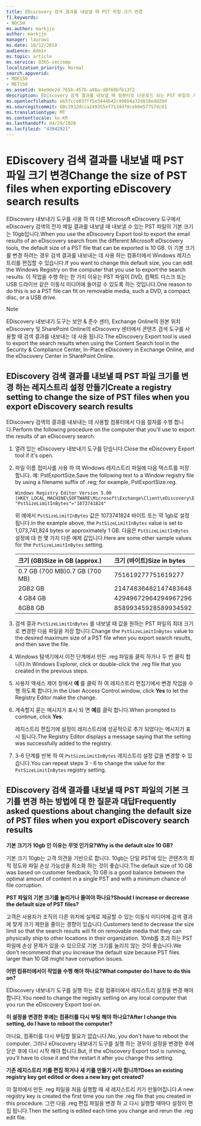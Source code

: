 ```yaml
---
title: EDiscovery 검색 결과를 내보낼 때 PST 파일 크기 변경
f1.keywords:
- NOCSH
ms.author: markjjo
author: markjjo
manager: laurawi
ms.date: 10/12/2018
audience: Admin
ms.topic: article
ms.service: O365-seccomp
localization_priority: Normal
search.appverid:
- MOE150
- MET150
ms.assetid: 04e9de2d-765b-457b-a98a-d0f60bfb13f2
description: EDiscovery 검색 결과를 내보낼 때 컴퓨터로 다운로드 되는 PST 파일의 기본 크기를 변경할 수 있습니다.
ms.openlocfilehash: eb5fcce037ff5e3444b42c996b4a32d818edd29d
ms.sourcegitcommit: 60c1932dcca249355ef7134df0ceb0e57757dc81
ms.translationtype: MT
ms.contentlocale: ko-KR
ms.lasthandoff: 04/29/2020
ms.locfileid: "43942921"
---
```

# <a name="change-the-size-of-pst-files-when-exporting-ediscovery-search-results"></a><span data-ttu-id="718ff-103">EDiscovery 검색 결과를 내보낼 때 PST 파일 크기 변경</span><span class="sxs-lookup"><span data-stu-id="718ff-103">Change the size of PST files when exporting eDiscovery search results</span></span>

<span data-ttu-id="718ff-104">EDiscovery 내보내기 도구를 사용 하 여 다른 Microsoft eDiscovery 도구에서 eDiscovery 검색의 전자 메일 결과를 내보낼 때 내보낼 수 있는 PST 파일의 기본 크기는 10gb입니다.</span><span class="sxs-lookup"><span data-stu-id="718ff-104">When you use the eDiscovery Export tool to export the email results of an eDiscovery search from the different Microsoft eDiscovery tools, the default size of a PST file that can be exported is 10 GB.</span></span> <span data-ttu-id="718ff-105">이 기본 크기를 변경 하려는 경우 검색 결과를 내보내는 데 사용 하는 컴퓨터에서 Windows 레지스트리를 편집할 수 있습니다.</span><span class="sxs-lookup"><span data-stu-id="718ff-105">If you want to change this default size, you can edit the Windows Registry on the computer that you use to export the search results.</span></span> <span data-ttu-id="718ff-106">이 작업을 수행 하는 한 가지 이유는 PST 파일이 DVD, 컴팩트 디스크 또는 USB 드라이브 같은 이동식 미디어에 들어갈 수 있도록 하는 것입니다.</span><span class="sxs-lookup"><span data-stu-id="718ff-106">One reason to do this is so a PST file can fit on removable media, such a DVD, a compact disc, or a USB drive.</span></span> 
  
> [!NOTE]
> <span data-ttu-id="718ff-107">EDiscovery 내보내기 도구는 보안 & 준수 센터, Exchange Online의 원본 위치 eDiscovery 및 SharePoint Online의 eDiscovery 센터에서 콘텐츠 검색 도구를 사용할 때 검색 결과를 내보내는 데 사용 됩니다.</span><span class="sxs-lookup"><span data-stu-id="718ff-107">The eDiscovery Export tool is used to export the search results when using the Content Search tool in the Security & Compliance Center, In-Place eDiscovery in Exchange Online, and the eDiscovery Center in SharePoint Online.</span></span>
  
## <a name="create-a-registry-setting-to-change-the-size-of-pst-files-when-you-export-ediscovery-search-results"></a><span data-ttu-id="718ff-108">EDiscovery 검색 결과를 내보낼 때 PST 파일 크기를 변경 하는 레지스트리 설정 만들기</span><span class="sxs-lookup"><span data-stu-id="718ff-108">Create a registry setting to change the size of PST files when you export eDiscovery search results</span></span>

<span data-ttu-id="718ff-109">EDiscovery 검색의 결과를 내보내는 데 사용할 컴퓨터에서 다음 절차를 수행 합니다.</span><span class="sxs-lookup"><span data-stu-id="718ff-109">Perform the following procedure on the computer that you'll use to export the results of an eDiscovery search.</span></span>
  
1. <span data-ttu-id="718ff-110">열려 있는 eDiscovery 내보내기 도구를 닫습니다.</span><span class="sxs-lookup"><span data-stu-id="718ff-110">Close the eDiscovery Export tool if it's open.</span></span> 
    
2. <span data-ttu-id="718ff-111">파일 이름 접미사를 사용 하 여 Windows 레지스트리 파일에 다음 텍스트를 저장 합니다. 예: PstExportSize.</span><span class="sxs-lookup"><span data-stu-id="718ff-111">Save the following text to a Window registry file by using a filename suffix of .reg; for example, PstExportSize.reg.</span></span> 
    
    ```text
    Windows Registry Editor Version 5.00
    [HKEY_LOCAL_MACHINE\SOFTWARE\Microsoft\Exchange\Client\eDiscovery\ExportTool]
    "PstSizeLimitInBytes"="1073741824"
    ```

    <span data-ttu-id="718ff-112">위 예에서 `PstSizeLimitInBytes` 값은 1073741824 바이트 또는 약 1gb로 설정 됩니다.</span><span class="sxs-lookup"><span data-stu-id="718ff-112">In the example above, the  `PstSizeLimitInBytes` value is set to 1,073,741,824 bytes or approximately 1 GB.</span></span> <span data-ttu-id="718ff-113">다음은 `PstSizeLimitInBytes` 설정에 대 한 몇 가지 다른 예제 값입니다.</span><span class="sxs-lookup"><span data-stu-id="718ff-113">Here are some other sample values for the  `PstSizeLimitInBytes` setting.</span></span> 
    
    |<span data-ttu-id="718ff-114">**크기 (GB)**</span><span class="sxs-lookup"><span data-stu-id="718ff-114">**Size in GB (approx.)**</span></span>|<span data-ttu-id="718ff-115">**크기 (바이트)**</span><span class="sxs-lookup"><span data-stu-id="718ff-115">**Size in bytes**</span></span>|
    |:-----|:-----|
    |<span data-ttu-id="718ff-116">0.7 GB (700 MB)</span><span class="sxs-lookup"><span data-stu-id="718ff-116">0.7 GB (700 MB)</span></span>  <br/> |<span data-ttu-id="718ff-117">751619277</span><span class="sxs-lookup"><span data-stu-id="718ff-117">751619277</span></span>  <br/> |
    |<span data-ttu-id="718ff-118">2GB</span><span class="sxs-lookup"><span data-stu-id="718ff-118">2 GB</span></span>  <br/> |<span data-ttu-id="718ff-119">2147483648</span><span class="sxs-lookup"><span data-stu-id="718ff-119">2147483648</span></span>  <br/> |
    |<span data-ttu-id="718ff-120">4 GB</span><span class="sxs-lookup"><span data-stu-id="718ff-120">4 GB</span></span>  <br/> |<span data-ttu-id="718ff-121">4294967296</span><span class="sxs-lookup"><span data-stu-id="718ff-121">4294967296</span></span>  <br/> |
    |<span data-ttu-id="718ff-122">8GB</span><span class="sxs-lookup"><span data-stu-id="718ff-122">8 GB</span></span>  <br/> |<span data-ttu-id="718ff-123">8589934592</span><span class="sxs-lookup"><span data-stu-id="718ff-123">8589934592</span></span>  <br/> |
   
3. <span data-ttu-id="718ff-124">검색 결과 `PstSizeLimitInBytes` 를 내보낼 때 값을 원하는 PST 파일의 최대 크기로 변경한 다음 파일을 저장 합니다.</span><span class="sxs-lookup"><span data-stu-id="718ff-124">Change the `PstSizeLimitInBytes` value to the desired maximum size of a PST file when you export search results, and then save the file.</span></span> 
    
4. <span data-ttu-id="718ff-125">Windows 탐색기에서 이전 단계에서 만든 .reg 파일을 클릭 하거나 두 번 클릭 합니다.</span><span class="sxs-lookup"><span data-stu-id="718ff-125">In Windows Explorer, click or double-click the .reg file that you created in the previous steps.</span></span>
    
5. <span data-ttu-id="718ff-126">사용자 액세스 제어 창에서 **예** 를 클릭 하 여 레지스트리 편집기에서 변경 작업을 수행 하도록 합니다.</span><span class="sxs-lookup"><span data-stu-id="718ff-126">In the User Access Control window, click **Yes** to let the Registry Editor make the change.</span></span> 
    
6. <span data-ttu-id="718ff-127">계속할지 묻는 메시지가 표시 되 면 **예**를 클릭 합니다.</span><span class="sxs-lookup"><span data-stu-id="718ff-127">When prompted to continue, click **Yes**.</span></span>
    
    <span data-ttu-id="718ff-128">레지스트리 편집기에 설정이 레지스트리에 성공적으로 추가 되었다는 메시지가 표시 됩니다.</span><span class="sxs-lookup"><span data-stu-id="718ff-128">The Registry Editor displays a message saying that the setting was successfully added to the registry.</span></span>
    
7. <span data-ttu-id="718ff-129">3-6 단계를 반복 하 여 `PstSizeLimitInBytes` 레지스트리 설정 값을 변경할 수 있습니다.</span><span class="sxs-lookup"><span data-stu-id="718ff-129">You can repeat steps 3 - 6 to change the value for the  `PstSizeLimitInBytes` registry setting.</span></span> 
  
## <a name="frequently-asked-questions-about-changing-the-default-size-of-pst-files-when-you-export-ediscovery-search-results"></a><span data-ttu-id="718ff-130">EDiscovery 검색 결과를 내보낼 때 PST 파일의 기본 크기를 변경 하는 방법에 대 한 질문과 대답</span><span class="sxs-lookup"><span data-stu-id="718ff-130">Frequently asked questions about changing the default size of PST files when you export eDiscovery search results</span></span>

 <span data-ttu-id="718ff-131">**기본 크기가 10gb 인 이유는 무엇 인가요?**</span><span class="sxs-lookup"><span data-stu-id="718ff-131">**Why is the default size 10 GB?**</span></span>
  
<span data-ttu-id="718ff-132">기본 크기 10gb는 고객 의견을 기반으로 합니다. 10gb는 단일 PST에 있는 콘텐츠의 최적 정도와 파일 손상 가능성을 최소화 하는 것이 좋습니다.</span><span class="sxs-lookup"><span data-stu-id="718ff-132">The default size of 10 GB was based on customer feedback; 10 GB is a good balance between the optimal amount of content in a single PST and with a minimum chance of file corruption.</span></span>
  
 <span data-ttu-id="718ff-133">**PST 파일의 기본 크기를 늘리거나 줄여야 하나요?**</span><span class="sxs-lookup"><span data-stu-id="718ff-133">**Should I increase or decrease the default size of PST files?**</span></span>
  
<span data-ttu-id="718ff-134">고객은 사용자가 조직의 다른 위치에 실제로 제공할 수 있는 이동식 미디어에 검색 결과에 맞게 크기 제한을 줄이는 경향이 있습니다.</span><span class="sxs-lookup"><span data-stu-id="718ff-134">Customers tend to decrease the size limit so that the search results will fit on removable media that they can physically ship to other locations in their organization.</span></span> <span data-ttu-id="718ff-135">10mb를 초과 하는 PST 파일에 손상 문제가 있을 수 있으므로 기본 크기를 늘리지 않는 것이 좋습니다.</span><span class="sxs-lookup"><span data-stu-id="718ff-135">We don't recommend that you increase the default size because PST files larger than 10 GB might have corruption issues.</span></span>
  
 <span data-ttu-id="718ff-136">**어떤 컴퓨터에서이 작업을 수행 해야 하나요?**</span><span class="sxs-lookup"><span data-stu-id="718ff-136">**What computer do I have to do this on?**</span></span>
  
<span data-ttu-id="718ff-137">EDiscovery 내보내기 도구를 실행 하는 로컬 컴퓨터에서 레지스트리 설정을 변경 해야 합니다.</span><span class="sxs-lookup"><span data-stu-id="718ff-137">You need to change the registry setting on any local computer that you run the eDiscovery Export tool on.</span></span>
  
 <span data-ttu-id="718ff-138">**이 설정을 변경한 후에는 컴퓨터를 다시 부팅 해야 하나요?**</span><span class="sxs-lookup"><span data-stu-id="718ff-138">**After I change this setting, do I have to reboot the computer?**</span></span>
  
<span data-ttu-id="718ff-139">아니요, 컴퓨터를 다시 부팅할 필요가 없습니다.</span><span class="sxs-lookup"><span data-stu-id="718ff-139">No, you don't have to reboot the computer.</span></span> <span data-ttu-id="718ff-140">그러나 eDiscovery 내보내기 도구를 실행 하는 경우이 설정을 변경한 후에 닫은 후에 다시 시작 해야 합니다.</span><span class="sxs-lookup"><span data-stu-id="718ff-140">But, if the eDiscovery Export tool is running, you'll have to close it and the restart it after you change this setting.</span></span>
  
 <span data-ttu-id="718ff-141">**기존 레지스트리 키를 편집 하거나 새 키를 만들기 시작 합니까?**</span><span class="sxs-lookup"><span data-stu-id="718ff-141">**Does an existing registry key get edited or does a new key get created?**</span></span>
  
<span data-ttu-id="718ff-142">이 절차에서 만든 .reg 파일을 처음 실행할 때 새 레지스트리 키가 만들어집니다.</span><span class="sxs-lookup"><span data-stu-id="718ff-142">A new registry key is created the first time you run the .reg file that you created in this procedure.</span></span> <span data-ttu-id="718ff-143">그런 다음 .reg 편집 파일을 변경 하 고 다시 실행할 때마다 설정이 편집 됩니다.</span><span class="sxs-lookup"><span data-stu-id="718ff-143">Then the setting is edited each time you change and rerun the .reg edit file.</span></span>
